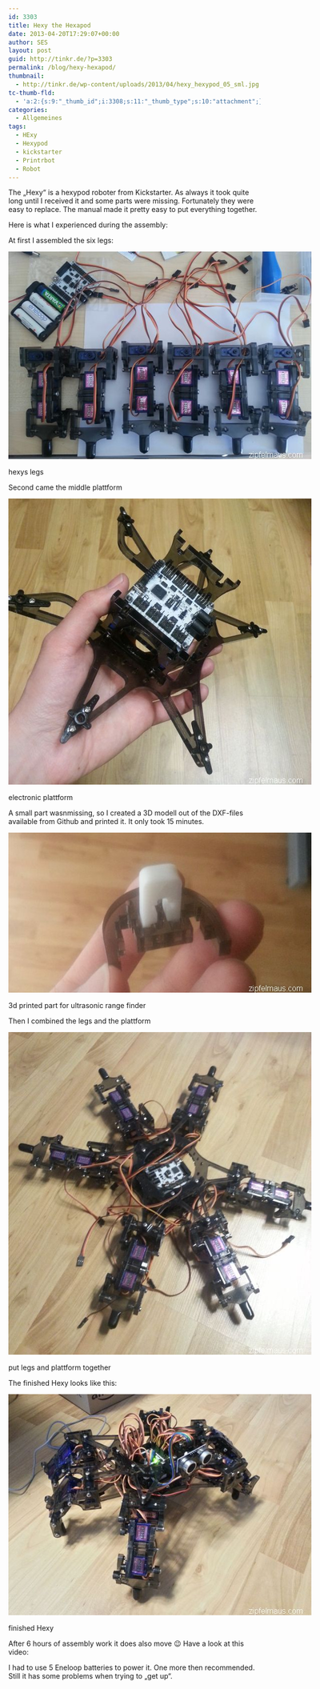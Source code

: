 ```yaml
---
id: 3303
title: Hexy the Hexapod
date: 2013-04-20T17:29:07+00:00
author: SES
layout: post
guid: http://tinkr.de/?p=3303
permalink: /blog/hexy-hexapod/
thumbnail:
  - http://tinkr.de/wp-content/uploads/2013/04/hexy_hexypod_05_sml.jpg
tc-thumb-fld:
  - 'a:2:{s:9:"_thumb_id";i:3308;s:11:"_thumb_type";s:10:"attachment";}'
categories:
  - Allgemeines
tags:
  - HExy
  - Hexypod
  - kickstarter
  - Printrbot
  - Robot
---
```

The &#8222;Hexy&#8220; is a hexypod roboter from Kickstarter. As always it took quite long until I received it and some parts were missing. Fortunately they were easy to replace. The manual made it pretty easy to put everything together.

Here is what I experienced during the assembly:

At first I assembled the six legs:


<div id="attachment_3304" style="width: 616px" >
  <img aria-describedby="caption-attachment-3304" loading="lazy" src="/assets/2013/04/hexy_hexypod_01.jpg" alt="hexys legs"    />

  <p id="caption-attachment-3304" >
    hexys legs
  </p>
</div>

Second came the middle plattform


<div id="attachment_3305" style="width: 616px" >
  <img aria-describedby="caption-attachment-3305" loading="lazy" src="/assets/2013/04/hexy_hexypod_02.jpg" alt="electronic plattform"    />

  <p id="caption-attachment-3305" >
    electronic plattform
  </p>
</div>

A small part wasnmissing, so I created a 3D modell out of the DXF-files available from Github and printed it. It only took 15 minutes.


<div id="attachment_3306" style="width: 616px" >
  <img aria-describedby="caption-attachment-3306" loading="lazy" src="/assets/2013/04/hexy_hexypod_03.jpg" alt="3d printed part for ultrasonic range finder"    />

  <p id="caption-attachment-3306" >
    3d printed part for ultrasonic range finder
  </p>
</div>

Then I combined the legs and the plattform


<div id="attachment_3307" style="width: 616px" >
  <img aria-describedby="caption-attachment-3307" loading="lazy" src="/assets/2013/04/hexy_hexypod_04.jpg" alt="put legs and plattform together"    />

  <p id="caption-attachment-3307" >
    put legs and plattform together
  </p>
</div>

The finished Hexy looks like this:


<div id="attachment_3308" style="width: 616px" >
  <img aria-describedby="caption-attachment-3308" loading="lazy" src="/assets/2013/04/hexy_hexypod_05.jpg" alt="finished Hexy"    />

  <p id="caption-attachment-3308" >
    finished Hexy
  </p>
</div>

After 6 hours of assembly work it does also move 😉 Have a look at this video:



I had to use 5 Eneloop batteries to power it. One more then recommended. Still it has some problems when trying to &#8222;get up&#8220;.
